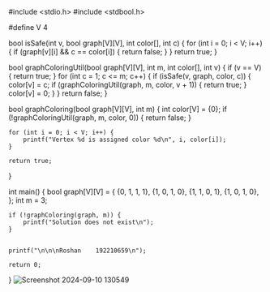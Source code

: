 #include <stdio.h>
#include <stdbool.h>

#define V 4

bool isSafe(int v, bool graph[V][V], int color[], int c) {
    for (int i = 0; i < V; i++) {
        if (graph[v][i] && c == color[i]) {
            return false;
        }
    }
    return true;
}

bool graphColoringUtil(bool graph[V][V], int m, int color[], int v) {
    if (v == V) {
        return true;
    }
    for (int c = 1; c <= m; c++) {
        if (isSafe(v, graph, color, c)) {
            color[v] = c;
            if (graphColoringUtil(graph, m, color, v + 1)) {
                return true;
            }
            color[v] = 0;
        }
    }
    return false;
}

bool graphColoring(bool graph[V][V], int m) {
    int color[V] = {0};
    if (!graphColoringUtil(graph, m, color, 0)) {
        return false;
    }

    for (int i = 0; i < V; i++) {
        printf("Vertex %d is assigned color %d\n", i, color[i]);
    }
    
    return true;
}

int main() {
    bool graph[V][V] = {
        {0, 1, 1, 1},
        {1, 0, 1, 0},
        {1, 1, 0, 1},
        {1, 0, 1, 0},
    };
    int m = 3;
    
    if (!graphColoring(graph, m)) {
        printf("Solution does not exist\n");
    }
    
    
    printf("\n\n\nRoshan    192210659\n");
    
    return 0;
}
![Screenshot 2024-09-10 130549](https://github.com/user-attachments/assets/b40e9fd5-b9c9-484e-a24f-18330de1a0a3)
